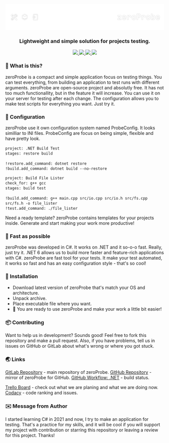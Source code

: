<div align="center">
    <img src="poster.png"/>
    <h3>Lightweight and simple solution for projects testing.</h3>
</div>

<div id="badges" align="center">
    <a href="https://www.codacy.com/gl/kostya-zero/zeroprobe/dashboard?utm_source=gitlab.com&amp;utm_medium=referral&amp;utm_content=kostya-zero/zeroprobe&amp;utm_campaign=Badge_Grade">
        <img src="https://app.codacy.com/project/badge/Grade/ee24203115c542b08553b7e071a14b88"/>
    </a>
    <a href="https://github.com/kostya-zero/zeroProbe/actions/workflows/dotnet.yml">
        <img src="https://github.com/kostya-zero/zeroProbe/actions/workflows/dotnet.yml/badge.svg?branch=main&"/>
    </a>
    <a href="https://gitlab.com/kostya-zero/zeroprobe">
        <img src="https://img.shields.io/badge/GitLab-repository-orange?logo=gitlab&"/>
    </a>
    <a href="https://github.com/kostya-zero/zeroProbe">
        <img src="https://img.shields.io/badge/GitHub-repository-232323?logo=github&"/>
    </a>
 </div>

### :blue_book: What is this?

zeroProbe is a compact and simple application focus on testing things.
You can test everything, from building an application to test runs with different arguments.
zeroProbe are open-source project and absolutly free.
It has not too much functionallity, but in the feature it will increase.
You can use it on your server for testing after each change.
The configuration allows you to make test scripts for everything you want.
Just try it.

### :scroll: Configuration

zeroProbe use it own configuration system named ProbeConfig.
It looks similliar to INI files.
ProbeConfig are focus on being simple, flexible and have pretty look.

```text
project: .NET Build Test
stages: restore build

!restore.add_command: dotnet restore
!build.add_command: dotnet build --no-restore
```

```text
project: Build File Lister
check_for: g++ gcc
stages: build test

!build.add_command: g++ main.cpp src/io.cpp src/io.h src/fs.cpp src/fs.h -o file_lister
!test.add_command: ./file_lister
```

Need a ready template?
zeroProbe contains templates for your projects inside.
Generate and start making your work more productive!

### :rocket: Fast as possible

zeroProbe was developed in C#. It works on .NET and it so-o-o fast. Really, just try it.
.NET 6 allows us to build more faster and feature-rich applications with C#.
zeroProbe are fast tool for your tests.
It make your test automated, it works so fast and has an easy configuration style - that's so cool!

### :floppy_disk: Installation

- Download latest version of zeroProbe that's match your OS and architecture.
- Unpack archive.
- Place executable file where you want.
- :rocket: You are ready to use zeroProbe and make your work a little bit easier!

### :package: Contributing

Want to help us in development? Sounds good!
Feel free to fork this repository and make a pull request.
Also, if you have problems, tell us in issues on GitHub or GitLab about what's wrong or where you got stuck.

### :earth_asia: Links

[GitLab Repository](https://gitlab.com/kostya-zero/zeroprobe) - main repository of zeroProbe.
[GitHub Repository](https://github.com/kostya-zero/zeroProbe) - mirror of zeroProbe for GitHub.
[GitHub Workflow: .NET](https://github.com/kostya-zero/zeroProbe/actions/workflows/dotnet.yml) - build status.

[Trello Board](https://trello.com/b/jLdiw40c/zeroprobe) - check out what we are planing and what we are doing now.
[Codacy](https://www.codacy.com/gl/kostya-zero/zeroprobe/dashboard?utm_source=gitlab.com&amp;utm_medium=referral&amp;utm_content=kostya-zero/zeroprobe&amp;utm_campaign=Badge_Grade) - code ranking and issues.

### :envelope: Message from Author

I started learning C# in 2021 and now, I try to make an application for testing.
That's a practice for my skills, and it will be cool if you will support my project with contribution or starring this repository or leaving a review for this project.
Thanks!